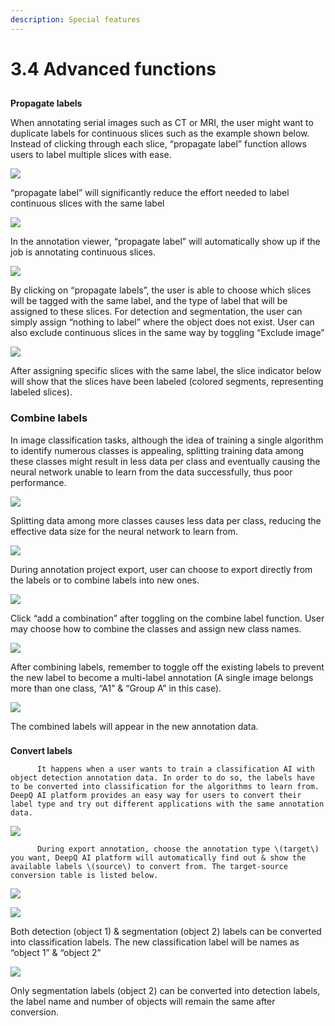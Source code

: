 ```yaml
---
description: Special features
---
```


# 3.4 Advanced functions

## **Propagate labels**

When annotating serial images such as CT or MRI, the user might want to duplicate labels for continuous slices such as the example shown below. Instead of clicking through each slice, “propagate label” function allows users to label multiple slices with ease.

![](../.gitbook/assets/3-2-000006.png)

“propagate label” will significantly reduce the effort needed to label continuous slices with the same label



![](../.gitbook/assets/3-4-000002.png)

In the annotation viewer, “propagate label” will automatically show up if the job is annotating continuous slices.





![](../.gitbook/assets/3-2-000008.png)

By clicking on “propagate labels”, the user is able to choose which slices will be tagged with the same label, and the type of label that will be assigned to these slices. For detection and segmentation, the user can simply assign “nothing to label” where the object does not exist. User can also exclude continuous slices in the same way by toggling “Exclude image”

![](../.gitbook/assets/3-2-000009.png)

After assigning specific slices with the same label, the slice indicator below will show that the slices have been labeled \(colored segments, representing labeled slices\).

### Combine labels

In image classification tasks, although the idea of training a single algorithm to identify numerous classes is appealing, splitting training data among these classes might result in less data per class and eventually causing the neural network unable to learn from the data successfully, thus poor performance.

![](../.gitbook/assets/3-2-000010.png)

Splitting data among more classes causes less data per class, reducing the effective data size for the neural network to learn from.

![](../.gitbook/assets/3-4-000006.png)

During annotation project export, user can choose to export directly from the labels or to combine labels into new ones.

![](../.gitbook/assets/3-4-000007.png)

Click “add a combination” after toggling on the combine label function. User may choose how to combine the classes and assign new class names.

![](../.gitbook/assets/3-4-000008.png)

After combining labels, remember to toggle off the existing labels to prevent the new label to become a multi-label annotation \(A single image belongs more than one class, “A1” & “Group A” in this case\).

![](../.gitbook/assets/3-4-000009.png)

The combined labels will appear in the new annotation data.





### **Convert labels**

          It happens when a user wants to train a classification AI with object detection annotation data. In order to do so, the labels have to be converted into classification for the algorithms to learn from. DeepQ AI platform provides an easy way for users to convert their label type and try out different applications with the same annotation data.

![](../.gitbook/assets/3-4-000010.png)

          During export annotation, choose the annotation type \(target\) you want, DeepQ AI platform will automatically find out & show the available labels \(source\) to convert from. The target-source conversion table is listed below.

![](../.gitbook/assets/3-4-000011.png)





![](../.gitbook/assets/3-4-000012.png)

Both detection \(object 1\) & segmentation \(object 2\) labels can be converted into classification labels. The new classification label will be names as “object 1” & “object 2”

![](../.gitbook/assets/3-4-000013.png)

Only segmentation labels \(object 2\) can be converted into detection labels, the label name and number of objects will remain the same after conversion.

